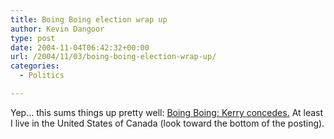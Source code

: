 ```yaml
---
title: Boing Boing election wrap up
author: Kevin Dangoor
type: post
date: 2004-11-04T06:42:32+00:00
url: /2004/11/03/boing-boing-election-wrap-up/
categories:
  - Politics

---
```

Yep&#8230; this sums things up pretty well: [Boing Boing: Kerry concedes.][1] At least I live in the United States of Canada (look toward the bottom of the posting).

 [1]: http://www.boingboing.net/2004/11/03/kerry_concedes.html "Boing Boing: Kerry concedes."